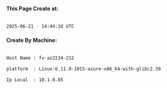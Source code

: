 
   
#### This Page Create at:

```bash

2025-06-21 - 14:44:18 UTC

```

#### Create By Machine:

```bash

Host Name : fv-az2234-212

platform  : Linux-6.11.0-1015-azure-x86_64-with-glibc2.39

Ip Local  : 10.1.0.85

```

